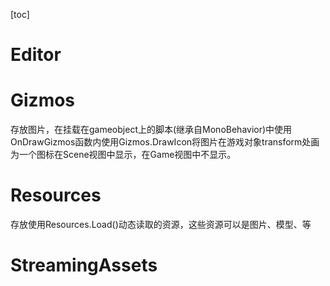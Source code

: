[toc]


# Editor


# Gizmos
存放图片，在挂载在gameobject上的脚本(继承自MonoBehavior)中使用OnDrawGizmos函数内使用Gizmos.DrawIcon将图片在游戏对象transform处画为一个图标在Scene视图中显示，在Game视图中不显示。


# Resources
存放使用Resources.Load()动态读取的资源，这些资源可以是图片、模型、等


# StreamingAssets


